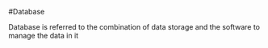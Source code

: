 #Database

Database is referred to the combination of data storage and the software to manage the data in it